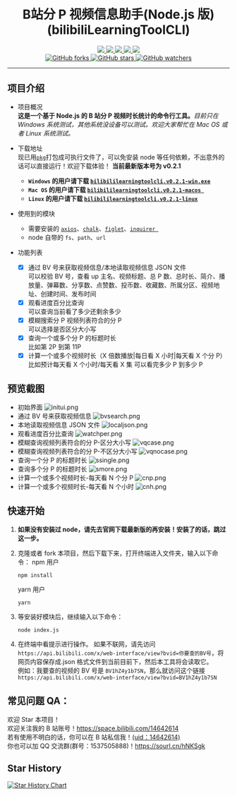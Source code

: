 <div align="center">
    <h1>B站分 P 视频信息助手(Node.js 版)(bilibiliLearningToolCLI)</h1>
    <div>
        <a href="https://www.npmjs.com/package/axios">
            <img src="https://raster.shields.io/badge/axios-0.27.2-brightgreen.svg" />
        </a>
        <a href="https://www.npmjs.com/package/chalk">
            <img src="https://raster.shields.io/badge/chalk-5.0.1-brightgreen.svg" />
        </a>
        <a href="https://www.npmjs.com/package/figlet">
            <img src="https://raster.shields.io/badge/figlet-1.5.2-brightgreen.svg" />
        </a>
        <a href="https://www.npmjs.com/package/inquirer">
            <img src="https://raster.shields.io/badge/inquirer-9.0.0-brightgreen.svg" />
        </a>
        <a href="https://www.npmjs.com/package/pkg">
            <img src="https://raster.shields.io/badge/pkg-5.7.0-brightgreen.svg" />
        </a>
    </div>
    <div>
        <a href="https://github.com/freysu/bilibiliLearningToolCLI">
            <img title="GitHub forks" src="https://img.shields.io/github/forks/freysu/bilibiliLearningToolCLI.svg?style=social" />
        </a>
        <a href="https://github.com/freysu/bilibiliLearningToolCLI">
            <img title="GitHub stars" src="https://img.shields.io/github/stars/freysu/bilibiliLearningToolCLI.svg?style=social" />
        </a>
        <a href="https://github.com/freysu/bilibiliLearningToolCLI">
            <img title="GitHub watchers"
                src="https://img.shields.io/github/watchers/freysu/bilibiliLearningToolCLI.svg?style=social" />
        </a>
    </div>
</div>

---

## 项目介绍

- 项目概况  
  **这是一个基于 Node.js 的 B 站分 P 视频时长统计的命令行工具。**_目前只在 Windows 系统测试，其他系统没设备可以测试。欢迎大家帮忙在 Mac OS 或者 Linux 系统测试。_

- 下载地址  
  现已用<a href="https://www.npmjs.com/package/pkg">`pkg`</a>打包成可执行文件了，可以免安装 node 等任何依赖，不出意外的话可以直接运行！欢迎下载体验！
  **当前最新版本号为 v0.2.1**

  - **`Windows` 的用户请下载 <a href="https://github.com/freysu/bilibiliLearningToolCLI/releases/download/v0.2.1/bilibililearningtoolcli.v0.2.1-win.exe">`bilibililearningtoolcli.v0.2.1-win.exe`</a>**
  - **`Mac OS` 的用户请下载 <a href="https://github.com/freysu/bilibiliLearningToolCLI/releases/download/v0.2.1/bilibililearningtoolcli.v0.2.1-macos">`bilibililearningtoolcli.v0.2.1-macos `</a>**
  - **`Linux` 的用户请下载 <a href="https://github.com/freysu/bilibiliLearningToolCLI/releases/download/v0.2.1/bilibililearningtoolcli.v0.2.1-linux">`bilibililearningtoolcli.v0.2.1-linux`</a>**

- 使用到的模块

  - 需要安装的
    <a href="https://www.npmjs.com/package/axios">`axios`</a>、<a href="https://www.npmjs.com/package/chalk">`chalk`</a>、<a href="https://www.npmjs.com/package/figlet">`figlet`</a>、<a href="https://www.npmjs.com/package/inquirer">`inquirer `</a>
  - node 自带的
    `fs`、`path`、`url`

- 功能列表

  - [x] 通过 BV 号来获取视频信息/本地读取视频信息 JSON 文件  
         可以校验 BV 号，查看 up 主名、视频标题、总 P 数、总时长、简介、播放量、弹幕数、分享数、点赞数、投币数、收藏数、所属分区、视频地址、创建时间、发布时间
  - [x] 观看进度百分比查询  
         可以查询当前看了多少还剩余多少
  - [x] 模糊搜索分 P 视频列表符合的分 P  
         可以选择是否区分大小写
  - [x] 查询一个或多个分 P 的标题时长  
         比如第 2P 到第 11P
  - [x] 计算一个或多个视频时长（X 倍数播放|每日看 X 小时|每天看 X 个分 P）  
         比如预计每天看 X 个小时/每天看 X 集 可以看完多少 P 到多少 P

## 预览截图

- 初始界面
  ![initui.png](https://s2.loli.net/2022/06/27/v8CmQFR3lfJKbS1.png)
- 通过 BV 号来获取视频信息
  ![bvsearch.png](https://s2.loli.net/2022/06/27/NAeImzcRlr6Yuqn.png)
- 本地读取视频信息 JSON 文件
  ![localjson.png](https://s2.loli.net/2022/06/27/MQnT92oPlIE1z4G.png)
- 观看进度百分比查询
  ![watchper.png](https://s2.loli.net/2022/06/27/G3wyDkQPjKWlb65.png)
- 模糊查询视频列表符合的分 P-区分大小写
  ![vqcase.png](https://s2.loli.net/2022/06/27/57PNk3nUoAWhaFi.png)
- 模糊查询视频列表符合的分 P-不区分大小写
  ![vqnocase.png](https://s2.loli.net/2022/06/27/4KHN3RqrWyGaUt2.png)
- 查询一个分 P 的标题时长
  ![ssingle.png](https://s2.loli.net/2022/06/27/GVxR2BN4eJu9dkh.png)
- 查询多个分 P 的标题时长
  ![smore.png](https://s2.loli.net/2022/06/27/4klzQKwH31nVt2u.png)
- 计算一个或多个视频时长-每天看 N 个分 P
  ![cnp.png](https://s2.loli.net/2022/06/27/YzogwQ3m2CxRE1A.png)
- 计算一个或多个视频时长-每天看 N 个小时
  ![cnh.png](https://s2.loli.net/2022/06/27/8Sog1npIrHFuxh3.png)

## 快速开始

1. **如果没有安装过 node，请先去官网下载最新版的再安装！安装了的话，跳过这一步。**

1. 克隆或者 fork 本项目，然后下载下来，打开终端进入文件夹，输入以下命令：
   npm 用户

   ```shell
   npm install
   ```

   yarn 用户

   ```shell
   yarn
   ```

1. 等安装好模块后，继续输入以下命令：
   ```shell
   node index.js
   ```
1. 在终端中看提示进行操作。
   如果不联网，请先访问`https://api.bilibili.com/x/web-interface/view?bvid=你要查的BV号`，将网页内容保存成.json 格式文件到当前目前下，然后本工具将会读取它。  
   例如：我要查的视频的 BV 号是 `BV1hZ4y1b7SN`，那么就访问这个链接 `https://api.bilibili.com/x/web-interface/view?bvid=BV1hZ4y1b7SN`

## 常见问题 QA：

欢迎 Star 本项目！  
欢迎关注我的 B 站账号！<a href="https://space.bilibili.com/14642614">https://space.bilibili.com/14642614</a>  
若有使用不明白的话，你可以在 B 站私信我！<a href="https://space.bilibili.com/14642614">(uid：14642614)</a>  
你也可以加 QQ 交流群(群号：1537505888)！<a href="https://sourl.cn/hNKSgk">https://sourl.cn/hNKSgk</a>

## Star History

[![Star History Chart](https://api.star-history.com/svg?repos=freysu/bilibiliLearningToolCLI&type=Date)](https://star-history.com/#freysu/bilibiliLearningToolCLI&Date)
